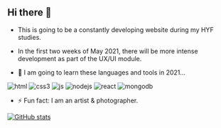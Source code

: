 #

## Hi there 👋

- This is going to be a constantly developing website during my HYF studies.
  
- In the first two weeks of May 2021, there will be more intense development as part of the UX/UI module.

- 🔭 I am going to learn these languages and tools in 2021...  

![html](https://img.shields.io/badge/html5%20-%23E34F26.svg?&style=for-the-badge&logo=html5&logoColor=white)
![css3](https://img.shields.io/badge/css3%20-%231572B6.svg?&style=for-the-badge&logo=css3&logoColor=white)
![js](https://img.shields.io/badge/javascript%20-%23323330.svg?&style=for-the-badge&logo=javascript&logoColor=%23F7DF1E)
![nodejs](https://img.shields.io/badge/node.js%20-%2343853D.svg?&style=for-the-badge&logo=node.js&logoColor=white)
![react](https://img.shields.io/badge/react%20-%2320232a.svg?&style=for-the-badge&logo=react&logoColor=%2361DAFB)
![mongodb](https://img.shields.io/badge/MongoDB-%234ea94b.svg?&style=for-the-badge&logo=mongodb&logoColor=white)

- ⚡ Fun fact: I am an artist & photographer.

[![GitHub stats](https://github-readme-stats.vercel.app/api?username=danielhalasz&show_icons=true&theme=radical)](https://github.com/anuraghazra/github-readme-stats)
